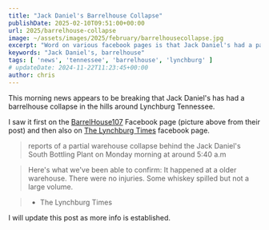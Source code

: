 ```yaml
---
title: "Jack Daniel's Barrelhouse Collapse"
publishDate: 2025-02-10T09:51:00+00:00
url: 2025/barrelhouse-collapse
image: ~/assets/images/2025/february/barrelhousecollapse.jpg
excerpt: "Word on various facebook pages is that Jack Daniel's had a partial barrelhouse collapse this morning."
keywords: "Jack Daniel's, barrelhouse"
tags: [ 'news', 'tennessee', 'barrelhouse', 'lynchburg' ]
# updateDate: 2024-11-22T11:23:45+00:00
author: chris
---
```

This morning news appears to be breaking that Jack Daniel's has had a barrelhouse collapse in the hills around Lynchburg Tennessee.

I saw it first on the [BarrelHouse107](https://www.facebook.com/Barrelhouse107) Facebook page (picture above from their post) and then also on [The Lynchburg Times](https://www.facebook.com/lynchburgtimes) facebook page.

> reports of a partial warehouse collapse behind the Jack Daniel's South Bottling Plant on Monday morning at around 5:40 a.m

> Here's what we've been able to confirm: It happened at a older warehouse. There were no injuries. Some whiskey spilled but not a large volume.

> - The Lynchburg Times

I will update this post as more info is established.

